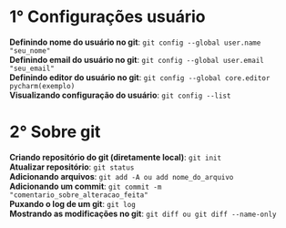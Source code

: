 # 1° Configurações usuário 

**Definindo nome do usuário no git**: ```git config --global user.name "seu_nome"```  
**Definindo email do usuário no git**: ```git config --global user.email "seu_email"```  
**Definindo editor do usuário no git**: ```git config --global core.editor pycharm(exemplo)```  
**Visualizando configuração do usuário**: ```git config --list```  
  
# 2° Sobre git
**Criando repositório do git (diretamente local)**: ```git init```  
**Atualizar repositório**: ```git status```  
**Adicionando arquivos**: ```git add -A ou add nome_do_arquivo```  
**Adicionando um commit**: ```git commit -m "comentario_sobre_alteracao_feita"```  
**Puxando o log de um git**: ```git log```  
**Mostrando as modificações no git**: ```git diff ou git diff --name-only```  